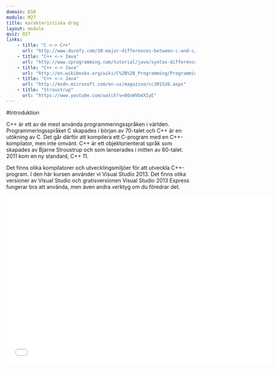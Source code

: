 ```yaml
---
domain: D10
module: M27
title: karakteristiska drag
layout: module
quiz: Q27
links:
    - title: "C <-> C++"
      url: "http://www.durofy.com/10-major-differences-between-c-and-c/"
	- title: "C++ <-> Java"
      url: "http://www.cprogramming.com/tutorial/java/syntax-differences-java-c++.html"
	- title: "C++ <-> Java"
      url: "http://en.wikibooks.org/wiki/C%2B%2B_Programming/Programming_Languages/Comparisons/Java"
	- title: "C++ <-> Java"
      url: "http://msdn.microsoft.com/en-us/magazine/cc301520.aspx"
	- title: "Stroustrup"
      url: "https://www.youtube.com/watch?v=86xWVb4XIyE"
---
```


#Introduktion

C++ är ett av de mest använda programmeringsspråken i världen. Programmeringsspråket C skapades i början av 70-talet och C++ är en utökning av C. Det går därför att kompilera ett C-program med en C++-kompilator, men inte omvänt. 
C++ är ett objektorienterat språk som skapades av Bjarne Stroustrup och som lanserades i mitten av 80-talet. 2011 kom en ny standard, C++ 11.

Det finns olika kompilatorer och utvecklingsmiljöer för att utveckla C++-program. I den här kursen använder vi Visual Studio 2013. Det finns olika versioner av Visual Studio och gratisversionen Visual Studio 2013 Express fungerar bra att använda, men även andra verktyg om du föredrar det.

<iframe width="710" height="450" src="//www.youtube.com/embed/IzfLRWKyTX8?rel=0&start=0&end=381&autoplay=0" frameborder="0" allowfullscreen></iframe>
